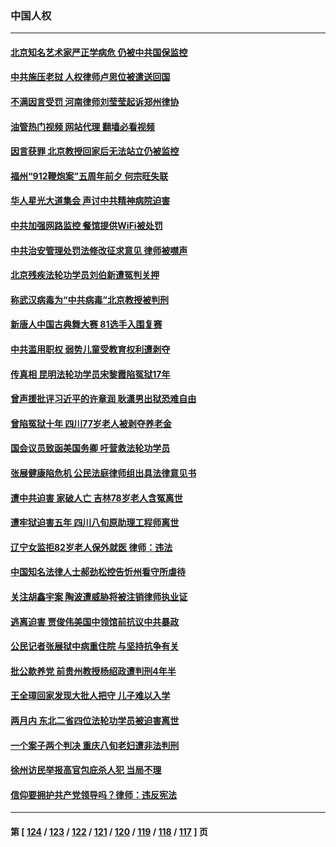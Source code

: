 ### 中国人权
---
#### [北京知名艺术家严正学病危 仍被中共国保监控](../../pages/ncid278/n14074712.md?09161245) 
#### [中共施压老挝 人权律师卢思位被遣送回国](../../pages/ncid278/n14074014.md?09161245) 
#### [不满因言受罚 河南律师刘莹莹起诉郑州律协](../../pages/ncid278/n14073445.md?09161245) 
#### [油管热门视频 网站代理 翻墙必看视频](http://138.2.39.72:81/youtube.html?epic-marker?09161245)
#### [因言获罪 北京教授回家后无法站立仍被监控](../../pages/ncid278/n14072705.md?09161245) 
#### [福州“912鞭炮案”五周年前夕 何宗旺失联](../../pages/ncid278/n14071786.md?09161245) 
#### [华人星光大道集会 声讨中共精神病院迫害](../../pages/ncid278/n14071782.md?09161245) 
#### [中共加强网路监控 餐馆提供WiFi被处罚](../../pages/ncid278/n14071345.md?09161245) 
#### [中共治安管理处罚法修改征求意见 律师被噤声](../../pages/ncid278/n14070976.md?09161245) 
#### [北京残疾法轮功学员刘伯新遭冤判关押](../../pages/ncid278/n14069619.md?09161245) 
#### [称武汉病毒为“中共病毒”北京教授被判刑](../../pages/ncid278/n14070053.md?09161245) 
#### [新唐人中国古典舞大赛 81选手入围复赛](../../pages/ncid278/n14069975.md?09161245) 
#### [中共滥用职权 弱势儿童受教育权利遭剥夺](../../pages/ncid278/n14069848.md?09161245) 
#### [传真相 昆明法轮功学员宋黎霞陷冤狱17年](../../pages/ncid278/n14069020.md?09161245) 
#### [曾声援批评习近平的许章润 耿潇男出狱恐难自由](../../pages/ncid278/n14069648.md?09161245) 
#### [曾陷冤狱十年 四川77岁老人被剥夺养老金](../../pages/ncid278/n14068260.md?09161245) 
#### [国会议员致函美国务卿 吁营救法轮功学员](../../pages/ncid278/n14068427.md?09161245) 
#### [张展健康陷危机 公民法庭律师组出具法律意见书](../../pages/ncid278/n14068363.md?09161245) 
#### [遭中共迫害 家破人亡 吉林78岁老人含冤离世](../../pages/ncid278/n14066833.md?09161245) 
#### [遭牢狱迫害五年 四川八旬原助理工程师离世](../../pages/ncid278/n14066297.md?09161245) 
#### [辽宁女监拒82岁老人保外就医 律师：违法](../../pages/ncid278/n14065881.md?09161245) 
#### [中国知名法律人士郝劲松控告忻州看守所虐待](../../pages/ncid278/n14065877.md?09161245) 
#### [关注胡鑫宇案 陶波遭威胁将被注销律师执业证](../../pages/ncid278/n14065596.md?09161245) 
#### [逃离迫害 贾俊伟美国中领馆前抗议中共暴政](../../pages/ncid278/n14065504.md?09161245) 
#### [公民记者张展狱中病重住院 与坚持抗争有关](../../pages/ncid278/n14065221.md?09161245) 
#### [批公款养党 前贵州教授杨绍政遭判刑4年半](../../pages/ncid278/n14064553.md?09161245) 
#### [王全璋回家发现大批人把守 儿子难以入学](../../pages/ncid278/n14064364.md?09161245) 
#### [两月内 东北二省四位法轮功学员被迫害离世](../../pages/ncid278/n14063270.md?09161245) 
#### [一个案子两个判决 重庆八旬老妇遭非法判刑](../../pages/ncid278/n14063531.md?09161245) 
#### [徐州访民举报高官包庇杀人犯 当局不理](../../pages/ncid278/n14062521.md?09161245) 
#### [信仰要拥护共产党领导吗？律师：违反宪法](../../pages/ncid278/n14061325.md?09161245) 

---
#### 第 [ [124](./124.md?09161245) / [123](./123.md?09161245) / [122](./122.md?09161245) / [121](./121.md?09161245) / [120](./120.md?09161245) / [119](./119.md?09161245) / [118](./118.md?09161245) / [117](./117.md?09161245) ] 页
